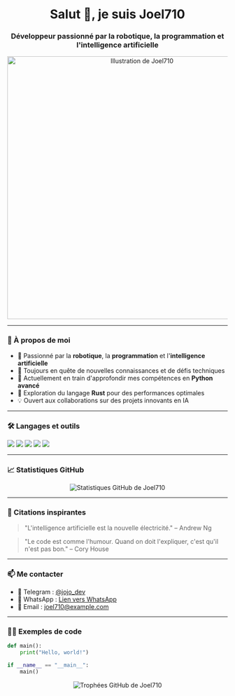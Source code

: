 <!-- Profil GitHub de Joel710 -->

<h1 align="center">Salut 👋, je suis Joel710</h1>
<h3 align="center">Développeur passionné par la robotique, la programmation et l'intelligence artificielle</h3>

<p align="center">
  <img src="https://example.com/illustration.jpg" alt="Illustration de Joel710" width="600"/>
</p>

---

### 🧠 À propos de moi

- 🤖 Passionné par la **robotique**, la **programmation** et l'**intelligence artificielle**
- 🚀 Toujours en quête de nouvelles connaissances et de défis techniques
- 🐍 Actuellement en train d'approfondir mes compétences en **Python avancé**
- 🦀 Exploration du langage **Rust** pour des performances optimales
- 💡 Ouvert aux collaborations sur des projets innovants en IA

---

### 🛠️ Langages et outils

<p align="left">
  <img src="https://img.shields.io/badge/Python-3776AB?style=for-the-badge&logo=python&logoColor=white"/>
  <img src="https://img.shields.io/badge/Rust-000000?style=for-the-badge&logo=rust&logoColor=white"/>
  <img src="https://img.shields.io/badge/Arduino-00979D?style=for-the-badge&logo=arduino&logoColor=white"/>
  <img src="https://img.shields.io/badge/Linux-FCC624?style=for-the-badge&logo=linux&logoColor=black"/>
  <img src="https://img.shields.io/badge/VS%20Code-007ACC?style=for-the-badge&logo=visual-studio-code&logoColor=white"/>
</p>

---

### 📈 Statistiques GitHub

<p align="center">
  <img src="https://github-readme-stats.vercel.app/api?username=joel710&show_icons=true&theme=radical" alt="Statistiques GitHub de Joel710"/>
</p>

---

### 💬 Citations inspirantes

> "L'intelligence artificielle est la nouvelle électricité." – Andrew Ng

> "Le code est comme l'humour. Quand on doit l'expliquer, c'est qu'il n'est pas bon." – Cory House

---

### 📫 Me contacter

- 💬 Telegram : [@jojo_dev](https://t.me/jojo_dev)
- 📱 WhatsApp : [Lien vers WhatsApp](https://wa.me/1234567890)
- 📧 Email : joel710@example.com

---

### 🧑‍💻 Exemples de code

```python
def main():
    print("Hello, world!")

if __name__ == "__main__":
    main()
```

<p align="center"> <img src="https://github-profile-trophy.vercel.app/?username=joel710&theme=darkhub" alt="Trophées GitHub de Joel710"/> </p>
